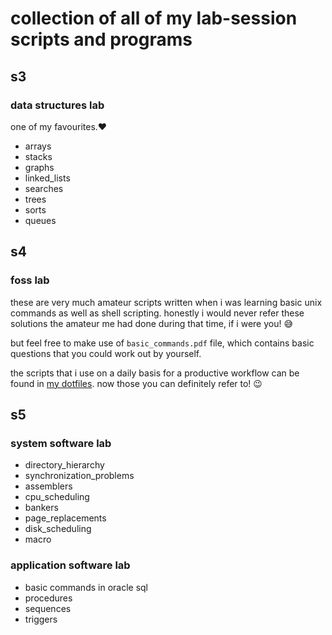 # collection of all of my lab-session scripts and programs

## s3
### data structures lab
one of my favourites.:hearts:  
* arrays
* stacks
* graphs
* linked_lists
* searches
* trees
* sorts
* queues

## s4
### foss lab
these are very much amateur scripts written when i was learning basic unix commands as well as shell scripting. honestly i would never refer these solutions the amateur me had done during that time, if i were you! :sweat_smile:    

but feel free to make use of ```basic_commands.pdf``` file, which contains basic questions that you could work out by yourself.  

the scripts that i use on a daily basis for a productive workflow can be found in [my dotfiles](https://github.com/yedhink/dotfiles_ikigai). now those you can definitely refer to! :wink:

## s5
### system software lab
* directory_hierarchy
* synchronization_problems
* assemblers
* cpu_scheduling
* bankers
* page_replacements
* disk_scheduling
* macro
### application software lab
* basic commands in oracle sql
* procedures
* sequences
* triggers
